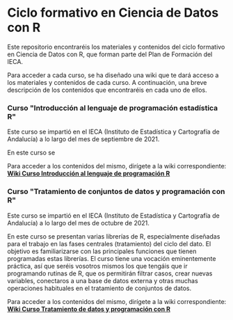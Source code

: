 # Ciclo formativo en Ciencia de Datos con R

Este repositorio encontraréis los materiales y contenidos del ciclo formativo en Ciencia de Datos con R, que forman parte del Plan de Formación del IECA.

Para acceder a cada curso, se ha diseñado una wiki que te dará acceso a los materiales y contenidos de cada curso. A continuación, una breve descripción de los contenidos que encontraréis en cada uno de ellos.



### Curso "Introducción al lenguaje de programación estadística R"

Este curso se impartió en el IECA (Instituto de Estadística y Cartografía de Andalucía) a lo largo del mes de septiembre de 2021. 

En este curso se 

Para acceder a los contenidos del mismo, dirígete a la wiki correspondiente: [**Wiki Curso Introducción al lenguaje de programación R**](https://github.com/joaplaro/Cursos-IECA/wiki/Introducci%C3%B3n-al-lenguaje-de-programaci%C3%B3n-R)



### Curso "Tratamiento de conjuntos de datos y programación con R"

Este curso se impartió en el IECA (Instituto de Estadística y Cartografía de Andalucía) a lo largo del mes de octubre de 2021. 

En este curso se presentan varias librerías de R, especialmente diseñadas para el trabajo en las fases centrales (tratamiento) del ciclo del dato. El objetivo es familiarizarse con las principales funciones que tienen programadas estas librerías. El curso tiene una vocación eminentemente práctica, así que seréis vosotros mismos los que tengáis que ir programando rutinas de R, que os permitirán filtrar casos, crear nuevas variables, conectaros a una base de datos externa y otras muchas operaciones habituales en el tratamiento de conjuntos de datos.

Para acceder a los contenidos del mismo, dirígete a la wiki correspondiente: [**Wiki Curso Tratamiento de datos y programación con R**](https://github.com/joaplaro/Cursos-IECA/wiki/Tratamiento-de-datos-y-programaci%C3%B3n-con-R)

